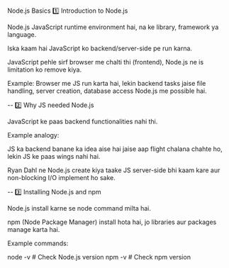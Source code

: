Node.js Basics
1️⃣ Introduction to Node.js

Node.js JavaScript runtime environment hai, na ke library, framework ya language.

Iska kaam hai JavaScript ko backend/server-side pe run karna.

JavaScript pehle sirf browser me chalti thi (frontend), Node.js ne is limitation ko remove kiya.

Example: Browser me JS run karta hai, lekin backend tasks jaise file handling, server creation, database access Node.js me possible hai.

--
2️⃣ Why JS needed Node.js

JavaScript ke paas backend functionalities nahi thi.

Example analogy:

JS ka backend banane ka idea aise hai jaise aap flight chalana chahte ho, lekin JS ke paas wings nahi hai.

Ryan Dahl ne Node.js create kiya taake JS server-side bhi kaam kare aur non-blocking I/O implement ho sake.

--
3️⃣ Installing Node.js and npm

Node.js install karne se node command milta hai.

npm (Node Package Manager) install hota hai, jo libraries aur packages manage karta hai.

Example commands:


node -v    # Check Node.js version
npm -v     # Check npm version
